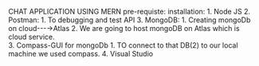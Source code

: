 CHAT APPLICATION USING MERN
pre-requiste:
installation:
    1. Node JS
    2. Postman:
        1. To debugging and test API
    3. MongoDB:
        1. Creating mongoDb on cloud---→Atlas
        2. We are going to host mongoDB on Atlas which is cloud service.	
        3. Compass-GUI for mongoDb
            1. TO connect to that DB(2) to our local machine we used compass.
    4. Visual Studio